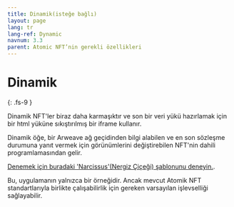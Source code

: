 ```yaml
---
title: Dinamik(isteğe bağlı)
layout: page
lang: tr
lang-ref: Dynamic
navnum: 3.3
parent: Atomic NFT’nin gerekli özellikleri
---
```


# Dinamik

{: .fs-9 }

Dinamik NFT'ler biraz daha karmaşıktır ve son bir veri yükü hazırlamak için bir html yüküne sıkıştırılmış bir iframe kullanır.

Dinamik öğe, bir Arweave ağ geçidinden bilgi alabilen ve en son sözleşme durumuna yanıt vermek için görünümlerini değiştirebilen NFT'nin dahili programlamasından gelir.

[Denemek için buradaki 'Narcissus'(Nergiz Çiçeği) şablonunu deneyin.](https://github.com/atomic-nfts/standard/tree/main/dynamic).

Bu, uygulamanın yalnızca bir örneğidir. Ancak mevcut Atomik NFT standartlarıyla birlikte çalışabilirlik için gereken varsayılan işlevselliği sağlayabilir.
